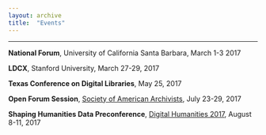 ```yaml
---
layout: archive
title:  "Events"
---
```

---
**National Forum**, University of California Santa Barbara, March 1-3 2017<br/>

**LDCX**, Stanford University, March 27-29, 2017

**Texas Conference on Digital Libraries**, May 25, 2017

**Open Forum Session**, [Society of American Archivists](http://www.thomaspadilla.org/), July 23-29, 2017

**Shaping Humanities Data Preconference**, [Digital Humanities 2017](https://dh2017.adho.org/), August 8-11, 2017
